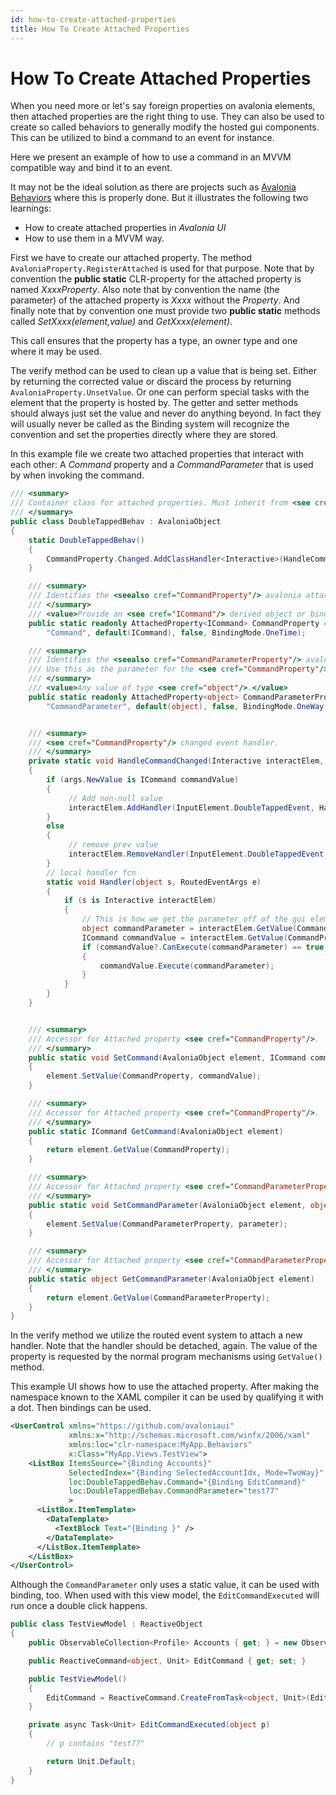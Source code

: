 ```yaml
---
id: how-to-create-attached-properties
title: How To Create Attached Properties
---
```



# How To Create Attached Properties

When you need more or let's say foreign properties on avalonia elements, then attached properties are the right thing to use. They can also be used to create so called behaviors to generally modify the hosted gui components. This can be utilized to bind a command to an event for instance.

Here we present an example of how to use a command in an MVVM compatible way and bind it to an event.

It may not be the ideal solution as there are projects such as [Avalonia Behaviors](https://github.com/wieslawsoltes/AvaloniaBehaviors) where this is properly done. But it illustrates the following two learnings:

* How to create attached properties in _Avalonia UI_
* How to use them in a MVVM way.

First we have to create our attached property. The method `AvaloniaProperty.RegisterAttached` is used for that purpose. Note that by convention the **public static** CLR-property for the attached property is named _XxxxProperty_. Also note that by convention the name (the parameter) of the attached property is _Xxxx_ without the _Property_. And finally note that by convention one must provide two **public static** methods called _SetXxxx(element,value)_ and _GetXxxx(element)_.

This call ensures that the property has a type, an owner type and one where it may be used.

The verify method can be used to clean up a value that is being set. Either by returning the corrected value or discard the process by returning `AvaloniaProperty.UnsetValue`. Or one can perform special tasks with the element that the property is hosted by. The getter and setter methods should always just set the value and never do anything beyond. In fact they will usually never be called as the Binding system will recognize the convention and set the properties directly where they are stored.

In this example file we create two attached properties that interact with each other: A _Command_ property and a _CommandParameter_ that is used by when invoking the command.

```csharp
/// <summary>
/// Container class for attached properties. Must inherit from <see cref="AvaloniaObject"/>.
/// </summary>
public class DoubleTappedBehav : AvaloniaObject
{
    static DoubleTappedBehav()
    {
        CommandProperty.Changed.AddClassHandler<Interactive>(HandleCommandChanged);
    }

    /// <summary>
    /// Identifies the <seealso cref="CommandProperty"/> avalonia attached property.
    /// </summary>
    /// <value>Provide an <see cref="ICommand"/> derived object or binding.</value>
    public static readonly AttachedProperty<ICommand> CommandProperty = AvaloniaProperty.RegisterAttached<DoubleTappedBehav, Interactive, ICommand>(
        "Command", default(ICommand), false, BindingMode.OneTime);

    /// <summary>
    /// Identifies the <seealso cref="CommandParameterProperty"/> avalonia attached property.
    /// Use this as the parameter for the <see cref="CommandProperty"/>.
    /// </summary>
    /// <value>Any value of type <see cref="object"/>.</value>
    public static readonly AttachedProperty<object> CommandParameterProperty = AvaloniaProperty.RegisterAttached<DoubleTappedBehav, Interactive, object>(
        "CommandParameter", default(object), false, BindingMode.OneWay, null);


    /// <summary>
    /// <see cref="CommandProperty"/> changed event handler.
    /// </summary>
    private static void HandleCommandChanged(Interactive interactElem, AvaloniaPropertyChangedEventArgs args)
    {
        if (args.NewValue is ICommand commandValue)
        {
             // Add non-null value
             interactElem.AddHandler(InputElement.DoubleTappedEvent, Handler);
        }
        else
        {
             // remove prev value
             interactElem.RemoveHandler(InputElement.DoubleTappedEvent, Handler);
        }
        // local handler fcn
        static void Handler(object s, RoutedEventArgs e)
        {
            if (s is Interactive interactElem)
            {
                // This is how we get the parameter off of the gui element.
                object commandParameter = interactElem.GetValue(CommandParameterProperty);
                ICommand commandValue = interactElem.GetValue(CommandProperty);
                if (commandValue?.CanExecute(commandParameter) == true)
                {
                    commandValue.Execute(commandParameter);
                }
            }
        }
    }


    /// <summary>
    /// Accessor for Attached property <see cref="CommandProperty"/>.
    /// </summary>
    public static void SetCommand(AvaloniaObject element, ICommand commandValue)
    {
        element.SetValue(CommandProperty, commandValue);
    }

    /// <summary>
    /// Accessor for Attached property <see cref="CommandProperty"/>.
    /// </summary>
    public static ICommand GetCommand(AvaloniaObject element)
    {
        return element.GetValue(CommandProperty);
    }

    /// <summary>
    /// Accessor for Attached property <see cref="CommandParameterProperty"/>.
    /// </summary>
    public static void SetCommandParameter(AvaloniaObject element, object parameter)
    {
        element.SetValue(CommandParameterProperty, parameter);
    }

    /// <summary>
    /// Accessor for Attached property <see cref="CommandParameterProperty"/>.
    /// </summary>
    public static object GetCommandParameter(AvaloniaObject element)
    {
        return element.GetValue(CommandParameterProperty);
    }
}

```

In the verify method we utilize the routed event system to attach a new handler. Note that the handler should be detached, again. The value of the property is requested by the normal program mechanisms using `GetValue()` method.

This example UI shows how to use the attached property. After making the namespace known to the XAML compiler it can be used by qualifying it with a dot. Then bindings can be used.

```xml
<UserControl xmlns="https://github.com/avaloniaui"
             xmlns:x="http://schemas.microsoft.com/winfx/2006/xaml"
             xmlns:loc="clr-namespace:MyApp.Behaviors"
             x:Class="MyApp.Views.TestView">
    <ListBox ItemsSource="{Binding Accounts}"
             SelectedIndex="{Binding SelectedAccountIdx, Mode=TwoWay}"
             loc:DoubleTappedBehav.Command="{Binding EditCommand}"
             loc:DoubleTappedBehav.CommandParameter="test77"
             >
      <ListBox.ItemTemplate>
        <DataTemplate>
          <TextBlock Text="{Binding }" />          
        </DataTemplate>
      </ListBox.ItemTemplate>
    </ListBox>
</UserControl>
```

Although the `CommandParameter` only uses a static value, it can be used with binding, too. When used with this view model, the `EditCommandExecuted` will run once a double click happens.

```csharp
public class TestViewModel : ReactiveObject
{
    public ObservableCollection<Profile> Accounts { get; } = new ObservableCollection<Profile>();

    public ReactiveCommand<object, Unit> EditCommand { get; set; }

    public TestViewModel()
    {
        EditCommand = ReactiveCommand.CreateFromTask<object, Unit>(EditCommandExecuted);
    }

    private async Task<Unit> EditCommandExecuted(object p)
    {
        // p contains "test77"

        return Unit.Default;
    }
}
```
